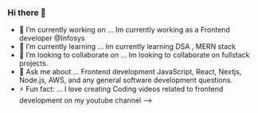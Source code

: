 ### Hi there 👋

- 🔭 I’m currently working on ...
Im currently working as a Frontend developer @Infosys
- 🌱 I’m currently learning ...
Im currently learning DSA , MERN stack
- 👯 I’m looking to collaborate on ...
Im looking to collaborate on fullstack projects.
- 💬 Ask me about ...
Frontend development JavaScript, React, Nextjs, Node.js, AWS, and any general software development questions.
- ⚡ Fun fact: ...
I love creating Coding videos related to frontend development on my youtube channel
-->
